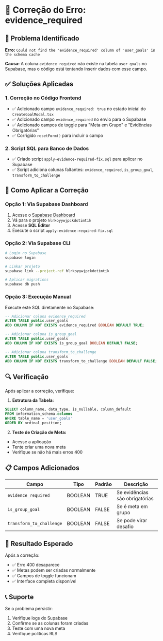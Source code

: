# 🔧 Correção do Erro: evidence_required

## 🚨 Problema Identificado

**Erro:** `Could not find the 'evidence_required' column of 'user_goals' in the schema cache`

**Causa:** A coluna `evidence_required` não existe na tabela `user_goals` no Supabase, mas o código está tentando inserir dados com esse campo.

## ✅ Soluções Aplicadas

### 1. **Correção no Código Frontend**
- ✅ Adicionado campo `evidence_required: true` no estado inicial do `CreateGoalModal.tsx`
- ✅ Adicionado campo `evidence_required` no envio para o Supabase
- ✅ Adicionado campos de toggle para "Meta em Grupo" e "Evidências Obrigatórias"
- ✅ Corrigido `resetForm()` para incluir o campo

### 2. **Script SQL para Banco de Dados**
- ✅ Criado script `apply-evidence-required-fix.sql` para aplicar no Supabase
- ✅ Script adiciona colunas faltantes: `evidence_required`, `is_group_goal`, `transform_to_challenge`

## 🚀 Como Aplicar a Correção

### **Opção 1: Via Supabase Dashboard**
1. Acesse o [Supabase Dashboard](https://supabase.com/dashboard)
2. Vá para o projeto `hlrkoyywjpckdotimtik`
3. Acesse **SQL Editor**
4. Execute o script `apply-evidence-required-fix.sql`

### **Opção 2: Via Supabase CLI**
```bash
# Login no Supabase
supabase login

# Linkar projeto
supabase link --project-ref hlrkoyywjpckdotimtik

# Aplicar migrations
supabase db push
```

### **Opção 3: Execução Manual**
Execute este SQL diretamente no Supabase:

```sql
-- Adicionar coluna evidence_required
ALTER TABLE public.user_goals 
ADD COLUMN IF NOT EXISTS evidence_required BOOLEAN DEFAULT TRUE;

-- Adicionar coluna is_group_goal
ALTER TABLE public.user_goals 
ADD COLUMN IF NOT EXISTS is_group_goal BOOLEAN DEFAULT FALSE;

-- Adicionar coluna transform_to_challenge
ALTER TABLE public.user_goals 
ADD COLUMN IF NOT EXISTS transform_to_challenge BOOLEAN DEFAULT FALSE;
```

## 🔍 Verificação

Após aplicar a correção, verifique:

1. **Estrutura da Tabela:**
```sql
SELECT column_name, data_type, is_nullable, column_default
FROM information_schema.columns 
WHERE table_name = 'user_goals' 
ORDER BY ordinal_position;
```

2. **Teste de Criação de Meta:**
- Acesse a aplicação
- Tente criar uma nova meta
- Verifique se não há mais erros 400

## 📋 Campos Adicionados

| Campo | Tipo | Padrão | Descrição |
|-------|------|--------|-----------|
| `evidence_required` | BOOLEAN | TRUE | Se evidências são obrigatórias |
| `is_group_goal` | BOOLEAN | FALSE | Se é meta em grupo |
| `transform_to_challenge` | BOOLEAN | FALSE | Se pode virar desafio |

## 🎯 Resultado Esperado

Após a correção:
- ✅ Erro 400 desaparece
- ✅ Metas podem ser criadas normalmente
- ✅ Campos de toggle funcionam
- ✅ Interface completa disponível

## 📞 Suporte

Se o problema persistir:
1. Verifique logs do Supabase
2. Confirme se as colunas foram criadas
3. Teste com uma nova meta
4. Verifique políticas RLS 